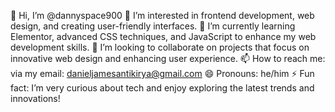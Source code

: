 👋 Hi, I’m @dannyspace900
👀 I’m interested in frontend development, web design, and creating user-friendly interfaces.
🌱 I’m currently learning Elementor, advanced CSS techniques, and JavaScript to enhance my web development skills.
💞️ I’m looking to collaborate on projects that focus on innovative web design and enhancing user experience.
📫 How to reach me: via my email: danieljamesantikirya@gmail.com
😄 Pronouns: he/him
⚡ Fun fact: I’m very curious about tech and enjoy exploring the latest trends and innovations!

<!---
dannyspace900/dannyspace900 is a ✨ special ✨ repository because its `README.md` (this file) appears on your GitHub profile.
You can click the Preview link to take a look at your changes.
--->
